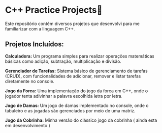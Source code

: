 # C++ Practice Projects🚀
Este repositório contém diversos projetos que desenvolvi para me familiarizar com a linguagem C++.

## Projetos Incluídos:
**Calculadora:** Um programa simples para realizar operações matemáticas básicas como adição, subtração, multiplicação e divisão.

**Gerenciador de Tarefas:** Sistema básico de gerenciamento de tarefas (CRUD), com funcionalidades de adicionar, remover e listar tarefas diretamente no console.

**Jogo da Forca:** Uma implementação do jogo da forca em C++, onde o jogador tenta adivinhar a palavra escolhida letra por letra.

**Jogo de Damas:** Um jogo de damas implementado no console, onde o tabuleiro e as jogadas são gerenciados por meio de uma matriz.

**Jogo da Cobrinha:** Minha versão do clássico jogo da cobrinha ( ainda esta em desenvolvimento )


